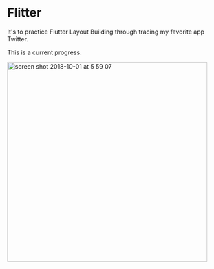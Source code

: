 # Flitter

It's to practice Flutter Layout Building through tracing my favorite app Twitter.

This is a current progress.

<img width="465" alt="screen shot 2018-10-01 at 5 59 07" src="https://user-images.githubusercontent.com/19836917/46269870-f4e50100-c57e-11e8-8e1f-294e58ad6777.png">
